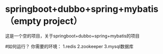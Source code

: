 # springboot+dubbo+spring+mybatis（empty project）

这是一个空的项目，关于springboot+dubbo+spring+mybatis的项目

#如何运行？
你需要的环境：
  1.redis
  2.zookeeper
  3.mysql数据库

